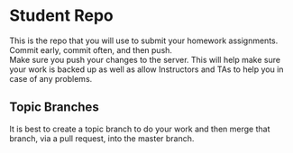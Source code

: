 # Student Repo
This is the repo that you will use to submit your homework assignments.  
Commit early, commit often, and then push.  
Make sure you push your changes to the server.  This will help make sure your work is backed up as well as allow Instructors and TAs to help you in case of any problems. 

## Topic Branches
It is best to create a topic branch to do your work and then merge that branch, via a pull request, into the master branch. 
 